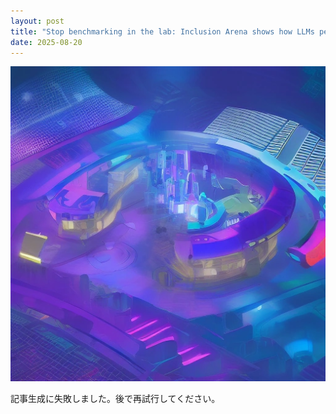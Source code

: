 ```yaml
---
layout: post
title: "Stop benchmarking in the lab: Inclusion Arena shows how LLMs perform in production"
date: 2025-08-20
---
```


![記事画像](assets/images/20250820_ai.png)

記事生成に失敗しました。後で再試行してください。
